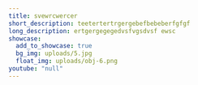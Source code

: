 ```yaml
---
title: svewrcwercer
short_description: teetertertrgergebefbebeberfgfgf
long_description: ertgergegegedvsfvgsdvsf ewsc
showcase:
  add_to_showcase: true
  bg_img: uploads/5.jpg
  float_img: uploads/obj-6.png
youtube: "null"
---
```

